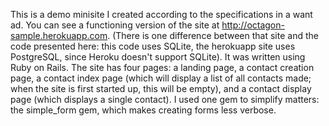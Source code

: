 This is a demo minisite I created according to the specifications in a want ad. You can see a functioning version of the site at http://octagon-sample.herokuapp.com. (There is one difference between that site and the code presented here: this code uses SQLite, the herokuapp site uses PostgreSQL, since Heroku doesn't support SQLite).
It was written using Ruby on Rails. The site has four pages: a landing page, a contact creation page, a contact index page (which will display a list of all contacts made; when the site is first started up, this will be empty), and a contact display page (which displays a single contact).
I used one gem to simplify matters: the simple_form gem, which makes creating forms less verbose.